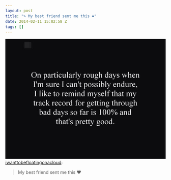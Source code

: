 ```yaml
---
layout: post
title: "> My best friend sent me this ❤️"
date: 2014-02-11 15:02:58 Z
tags: []
---
```

![](/media/2014/02/76326916362.jpg)
[iwanttobefloatingonacloud](http://iwanttobefloatingonacloud.tumblr.com/post/76206621475/my-best-friend-sent-me-this):

> My best friend sent me this ❤️
